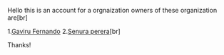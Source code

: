 Hello this is an account for a orgnaization owners of these organization are[br]

  1.[Gaviru Fernando](https://github.com/GAVIFDO)
  2.[Senura perera](https://github.com/senura-47802)[br]

 Thanks!
